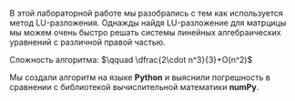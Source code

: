 В этой лабораторной работе мы разобрались с тем как используется метод LU-разложения. 
Однажды найдя LU-разложение для матрцицы мы можем очень быстро решать системы линейных алгебраических уравнений с различной правой частью.

Сложность алгоритма: $\qquad \dfrac{2\cdot n^3}{3}+O(n^2)$

Мы создали алгоритм на языке **Python** и выяснили погрешность в сравнении с библиотекой вычислительной математики **numPy**.
